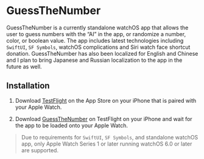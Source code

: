 # GuessTheNumber

GuessTheNumber is a currently standalone watchOS app that allows the user to guess numbers with the “AI” in the app, or randomize a number, color, or boolean value. The app includes latest technologies including `SwiftUI`, `SF Symbols`, watchOS complications and Siri watch face shortcut donation. GuessTheNumber has also been localized for English and Chinese and I plan to bring Japanese and Russian localization to the app in the future as well. 

## Installation

1. Download [TestFlight](https://apps.apple.com/us/app/testflight/id899247664) on the App Store on your iPhone that is paired with your Apple Watch.

2. Download [GuessTheNumber](https://testflight.apple.com/join/VJepLWZC) on TestFlight on your iPhone and wait for the app to be loaded onto your Apple Watch.

> Due to requirements for `SwiftUI`, `SF Symbols`, and standalone watchOS app, only Apple Watch Series 1 or later running watchOS 6.0 or later are supported.
